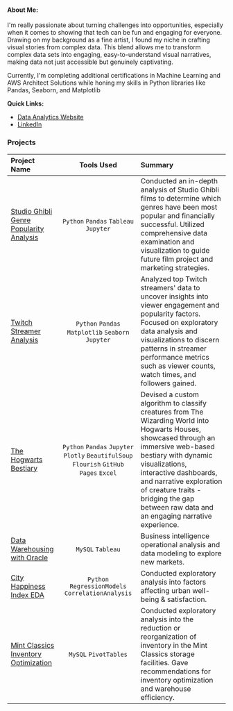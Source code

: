 #### About Me:
I'm really passionate about turning challenges into opportunities, especially when it comes to showing that tech can be fun and engaging for everyone. Drawing on my background as a fine artist, I found my niche in crafting visual stories from complex data. This blend allows me to transform complex data sets into engaging, easy-to-understand visual narratives, making data not just accessible but genuinely captivating.

Currently, I'm completing additional certifications in Machine Learning and AWS Architect Solutions while honing my skills in Python libraries like Pandas, Seaborn, and Matplotlib

**Quick Links:**
* [Data Analytics Website](https://phelpsbp.github.io)
* [LinkedIn](https://www.linkedin.com/in/brittany-everette/)

### Projects

| Project Name |   Tools Used   |   Summary   |
| :---         |     :---:      |    :---     |
|[Studio Ghibli Genre Popularity Analysis](https://github.com/phelpsbp/Studio-Ghibli-Genre-Popularity-Analysis)| `Python` `Pandas` `Tableau` `Jupyter` | Conducted an in-depth analysis of Studio Ghibli films to determine which genres have been most popular and financially successful. Utilized comprehensive data examination and visualization to guide future film project and marketing strategies. |
| [Twitch Streamer Analysis](https://github.com/phelpsbp/Twitch-Streamer-Analysis) | `Python` `Pandas` `Matplotlib` `Seaborn` `Jupyter` | Analyzed top Twitch streamers' data to uncover insights into viewer engagement and popularity factors. Focused on exploratory data analysis and visualizations to discern patterns in streamer performance metrics such as viewer counts, watch times, and followers gained. |
| [The Hogwarts Bestiary](https://github.com/phelpsbp/The-Hogwarts-Bestiary) |  `Python` `Pandas` `Jupyter` `Plotly` `BeautifulSoup`  `Flourish` `GitHub Pages` `Excel` | Devised a custom algorithm to classify creatures from The Wizarding World into Hogwarts Houses, showcased through an immersive web-based bestiary with dynamic visualizations, interactive dashboards, and narrative exploration of creature traits - bridging the gap between raw data and an engaging narrative experience. |
| [Data Warehousing with Oracle](https://github.com/phelpsbp/Data-Warehousing-with-Oracle) | `MySQL` `Tableau` |Business intelligence operational analysis and data modeling to explore new markets. |
|[City Happiness Index EDA](https://github.com/phelpsbp/City-Happiness-Index-EDA)|`Python` `RegressionModels` `CorrelationAnalysis`|Conducted exploratory analysis into factors affecting urban well-being & satisfaction.|
|[Mint Classics Inventory Optimization](https://github.com/phelpsbp/Mint-Classics-Inventory-Optimization)|`MySQL` `PivotTables`|Conducted exploratory analysis into the reduction or reorganization of inventory in the Mint Classics storage facilities. Gave recommendations for inventory optimization and warehouse efficiency.|
